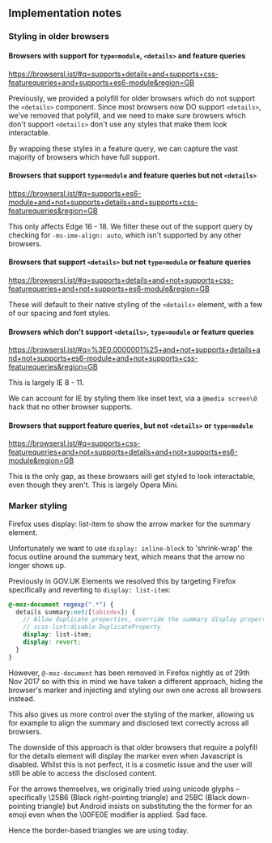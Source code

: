 ## Implementation notes

### Styling in older browsers

#### Browsers with support for `type=module`, `<details>` and feature queries

https://browsersl.ist/#q=supports+details+and+supports+css-featurequeries+and+supports+es6-module&region=GB

Previously, we provided a polyfill for older browsers which do not support the
`<details>` component. Since most browsers now DO support `<details>`, we've
removed that polyfill, and we need to make sure browsers which don't support
`<details>` don't use any styles that make them look interactable.

By wrapping these styles in a feature query, we can capture the vast majority of
browsers which have full support.

#### Browsers that support `type=module` and feature queries but not `<details>`

https://browsersl.ist/#q=supports+es6-module+and+not+supports+details+and+supports+css-featurequeries&region=GB

This only affects Edge 16 - 18. We filter these out of the support query by
checking for `-ms-ime-align: auto`, which isn't supported by any other browsers.

#### Browsers that support `<details>` but not `type=module` or feature queries

https://browsersl.ist/#q=supports+details+and+not+supports+css-featurequeries+and+not+supports+es6-module&region=GB

These will default to their native styling of the `<details>` element, with a
few of our spacing and font styles.

#### Browsers which don't support `<details>`, `type=module` or feature queries

https://browsersl.ist/#q=%3E0.0000001%25+and+not+supports+details+and+not+supports+es6-module+and+not+supports+css-featurequeries&region=GB

This is largely IE 8 - 11.

We can account for IE by styling them like inset text, via a `@media screen\0`
hack that no other browser supports.

#### Browsers that support feature queries, but not `<details>` or `type=module`

https://browsersl.ist/#q=supports+css-featurequeries+and+not+supports+details+and+not+supports+es6-module&region=GB

This is the only gap, as these browsers will get styled to look interactable,
even though they aren't. This is largely Opera Mini.

### Marker styling

Firefox uses display: list-item to show the arrow marker for the summary
element.

Unfortunately we want to use `display: inline-block` to 'shrink-wrap' the focus
outline around the summary text, which means that the arrow no longer shows up.

Previously in GOV.UK Elements we resolved this by targeting Firefox specifically
and reverting to `display: list-item`:

```scss
@-moz-document regexp(".*") {
  details summary:not([tabindex]) {
    // Allow duplicate properties, override the summary display property
    // scss-lint:disable DuplicateProperty
    display: list-item;
    display: revert;
  }
}
```

However, `@-moz-document` has been removed in Firefox nightly as of 29th Nov
2017 so with this in mind we have taken a different approach, hiding the
browser's marker and injecting and styling our own one across all browsers
instead.

This also gives us more control over the styling of the marker, allowing us for
example to align the summary and disclosed text correctly across all browsers.

The downside of this approach is that older browsers that require a polyfill for
the details element will display the marker even when Javascript is disabled.
Whilst this is not perfect, it is a cosmetic issue and the user will still be
able to access the disclosed content.

For the arrows themselves, we originally tried using unicode glyphs –
specifically \25B6 (Black right-pointing triangle) and 25BC (Black down-pointing
triangle) but Android insists on substituting the the former for an emoji even
when the \00FE0E modifier is applied. Sad face.

Hence the border-based triangles we are using today.
